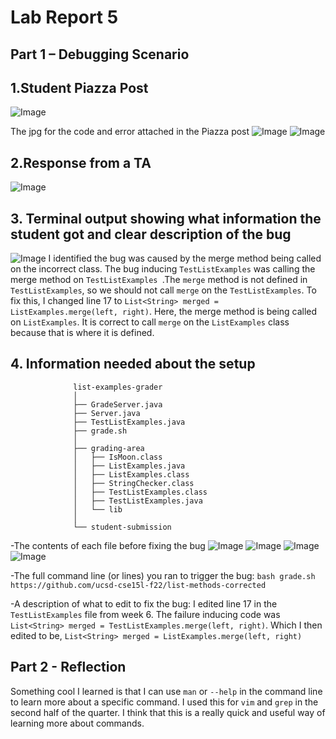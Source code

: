 # Lab Report 5
## Part 1 – Debugging Scenario


## 1.Student Piazza Post 
![Image](studentpiazzaa.jpg)


The jpg for the code and error  attached in the Piazza post
![Image](studenterrorcode.jpg)
![Image](studenterror.jpg)




## 2.Response from a TA 
![Image](piazza.jpg)

## 3.  Terminal output showing what information the student got and clear description of the bug
![Image](fixbug.jpg)
I identified the bug was caused by the merge method being called on the incorrect class. The bug inducing `TestListExamples` was  calling the merge method on `TestListExamples `.The `merge` method is not defined in `TestListExamples`, so we should not call `merge` on the `TestListExamples`. To fix this, I changed line 17 to `List<String> merged = ListExamples.merge(left, right)`. Here, the merge method is being called on `ListExamples`. It is correct to call `merge` on the `ListExamples` class because that is where it is defined. 


## 4. Information needed about the setup

```
              list-examples-grader
              │
              ├── GradeServer.java
              ├── Server.java
              ├── TestListExamples.java
              ├── grade.sh
              │
              ├── grading-area
              │   ├── IsMoon.class
              │   ├── ListExamples.java
              │   ├── ListExamples.class
              │   ├── StringChecker.class
              │   ├── TestListExamples.class
              │   ├── TestListExamples.java
              │   └── lib
              │
              └── student-submission
```

-The contents of each file before fixing the bug
![Image](testlist.jpg)
![Image](list-examples-grader.jpg)
![Image](Server.jpg)
![Image](ListExamples.jpg)




-The full command line (or lines) you ran to trigger the bug: `bash grade.sh https://github.com/ucsd-cse15l-f22/list-methods-corrected`

-A description of what to edit to fix the bug: I edited line 17 in the `TestListExamples`  file from week 6. The failure inducing code was `List<String> merged = TestListExamples.merge(left, right)`. Which I then edited to be, `List<String> merged = ListExamples.merge(left, right)`

## Part 2 - Reflection 
Something cool I learned is that I can use `man` or `--help` in the command line to learn more about a specific command. I used this for `vim` and `grep` in the second half of the quarter. I think that this is a really quick and useful way of learning more about commands. 
